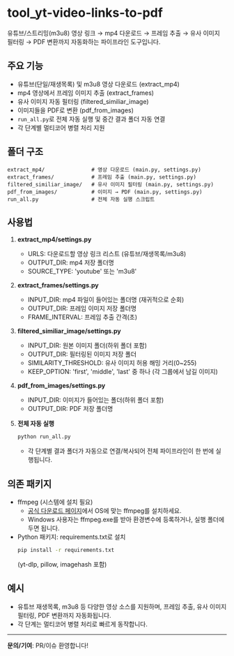 # tool_yt-video-links-to-pdf

유튜브/스트리밍(m3u8) 영상 링크 → mp4 다운로드 → 프레임 추출 → 유사 이미지 필터링 → PDF 변환까지 자동화하는 파이프라인 도구입니다.

## 주요 기능
- 유튜브(단일/재생목록) 및 m3u8 영상 다운로드 (extract_mp4)
- mp4 영상에서 프레임 이미지 추출 (extract_frames)
- 유사 이미지 자동 필터링 (filtered_similiar_image)
- 이미지들을 PDF로 변환 (pdf_from_images)
- `run_all.py`로 전체 자동 실행 및 중간 결과 폴더 자동 연결
- 각 단계별 멀티코어 병렬 처리 지원

## 폴더 구조
```
extract_mp4/               # 영상 다운로드 (main.py, settings.py)
extract_frames/            # 프레임 추출 (main.py, settings.py)
filtered_similiar_image/   # 유사 이미지 필터링 (main.py, settings.py)
pdf_from_images/           # 이미지 → PDF (main.py, settings.py)
run_all.py                 # 전체 자동 실행 스크립트
```

## 사용법
1. **extract_mp4/settings.py**
   - URLS: 다운로드할 영상 링크 리스트 (유튜브/재생목록/m3u8)
   - OUTPUT_DIR: mp4 저장 폴더명
   - SOURCE_TYPE: 'youtube' 또는 'm3u8'

2. **extract_frames/settings.py**
   - INPUT_DIR: mp4 파일이 들어있는 폴더명 (재귀적으로 순회)
   - OUTPUT_DIR: 프레임 이미지 저장 폴더명
   - FRAME_INTERVAL: 프레임 추출 간격(초)

3. **filtered_similiar_image/settings.py**
   - INPUT_DIR: 원본 이미지 폴더(하위 폴더 포함)
   - OUTPUT_DIR: 필터링된 이미지 저장 폴더
   - SIMILARITY_THRESHOLD: 유사 이미지 허용 해밍 거리(0~255)
   - KEEP_OPTION: 'first', 'middle', 'last' 중 하나 (각 그룹에서 남길 이미지)

4. **pdf_from_images/settings.py**
   - INPUT_DIR: 이미지가 들어있는 폴더(하위 폴더 포함)
   - OUTPUT_DIR: PDF 저장 폴더명

5. **전체 자동 실행**
   ```bash
   python run_all.py
   ```
   - 각 단계별 결과 폴더가 자동으로 연결/복사되어 전체 파이프라인이 한 번에 실행됩니다.

## 의존 패키지
- ffmpeg (시스템에 설치 필요)
    - [공식 다운로드 페이지](https://ffmpeg.org/download.html)에서 OS에 맞는 ffmpeg를 설치하세요.
    - Windows 사용자는 ffmpeg.exe를 받아 환경변수에 등록하거나, 실행 폴더에 두면 됩니다.
- Python 패키지: requirements.txt로 설치
    ```bash
    pip install -r requirements.txt
    ```
    (yt-dlp, pillow, imagehash 포함)

## 예시
- 유튜브 재생목록, m3u8 등 다양한 영상 소스를 지원하며, 프레임 추출, 유사 이미지 필터링, PDF 변환까지 자동화됩니다.
- 각 단계는 멀티코어 병렬 처리로 빠르게 동작합니다.

---

**문의/기여**: PR/이슈 환영합니다!